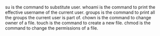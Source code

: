 su is the command to substitute user.
whoami is the command to print the effective username of the current user.
groups is the command to print all the groups the current user is part of.
chown is the command to change owner of a file.
touch is the command to create a new file.
chmod is the command to change the permissions of a file.
